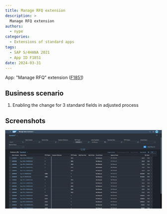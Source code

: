 ```yaml
---
title: Manage RFQ extension
description: >
  Manage RFQ extension
authors:
  - nype
categories:
  - Extensions of standard apps
tags:
  - SAP S/4HANA 2021
  - App ID F1851
date: 2024-03-31
---
```


<!-- more -->

App: "Manage RFQ" extension ([F1851]( https://fioriappslibrary.hana.ondemand.com/sap/fix/externalViewer/#/detail/Apps(%27F1851%27)/S23OP ))

## Business scenario

1. Enabling the change for 3 standard fields in adjusted process

<!-- more -->

## Screenshots

[![Extended SAP Fiori app F1851 ](res/F1851.png)](res/F1851.png)